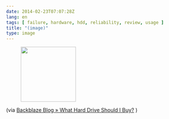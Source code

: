 ```yaml
---
date: 2014-02-23T07:07:28Z
lang: en
tags: [ failure, hardware, hdd, reliability, review, usage ]
title: "(image)"
type: image
---
```


<figure>
<a
href="https://hugo.ferreira.cc/via-backblaze-blog-what-hard-drive-should-i/attachment/178/"
rel="attachment"><img
src="/wp-content/uploads/2014/02/tumblr_n1gitrC6NQ1qz82meo1_1280-150x150.jpg"
width="150" height="150" /></a></figure>

(via [Backblaze Blog » What Hard Drive Should I
Buy?](http://blog.backblaze.com/2014/01/21/what-hard-drive-should-i-buy/)
)

